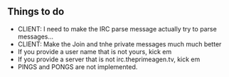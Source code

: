 ## Things to do
* CLIENT: I need to make the IRC parse message actually try to parse
  messages...
* CLIENT: Make the Join and tnhe private messages much much better
* If you provide a user name that is not yours, kick em
* If you provide a server that is not irc.theprimeagen.tv, kick em
* PINGS and PONGS are not implemented.


